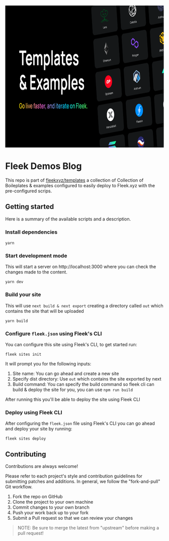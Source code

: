 <p align="center">
  <img src="https://raw.githubusercontent.com/fleekxyz/templates/main/.github/coverImage.png?token=GHSAT0AAAAAABOKGXBQU6IXFNDB3V5KJ2OOY6UAYJQ" height="450" title="Fleek.xyz" alt="fleek-xyz logo">
</p>

# Fleek Demos Blog

This repo is part of [fleekxyz/templates](https://github.com/fleekxyz/templates) a collection of Collection of Boileplates & examples configured to easily deploy to Fleek.xyz with the pre-configured scrips.

## Getting started

Here is a summary of the available scripts and a description.

### Install dependencies
```
yarn
```

### Start development mode
This will start a server on http://localhost:3000 where you can check the changes made to the content.
```
yarn dev
```

### Build your site
This will use `next build & next export` creating a directory called `out` which contains the site that will be uploaded
```
yarn build
```

### Configure `fleek.json` using Fleek's CLI
You can configure this site using Fleek's CLI, to get started run:
```
fleek sites init
```
It will prompt you for the following inputs:
1. Site name: You can go ahead and create a new site
2. Specify dist directory: Use `out` which contains the site exported by next
3. Build command: You can specify the build command so fleek cli can build & deploy the site for you, you can use `npm run build`

After running this you'll be able to deploy the site using Fleek CLI

### Deploy using Fleek CLI
After configuring the `fleek.json` file using Fleek's CLI you can go ahead and deploy your site by running:
```
fleek sites deploy
```

## Contributing

Contributions are always welcome!

Please refer to each project's style and contribution guidelines for submitting patches and additions. In general, we follow the "fork-and-pull" Git workflow.

1. Fork the repo on GitHub
2. Clone the project to your own machine
3. Commit changes to your own branch
4. Push your work back up to your fork
5. Submit a Pull request so that we can review your changes

> NOTE: Be sure to merge the latest from "upstream" before making a pull request!
